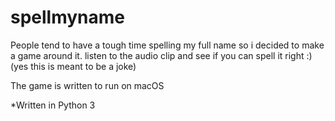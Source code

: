 # spellmyname

People tend to have a tough time spelling my full name so i decided to make a game around it. listen to the audio clip and see if you can spell it right :) (yes this is meant to be a joke)

The game is written to run on macOS

*Written in Python 3
